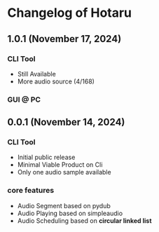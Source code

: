 # Changelog of Hotaru

## 1.0.1 (November 17, 2024)

### CLI Tool

- Still Available
- More audio source (4/168)

### GUI @ PC

## 0.0.1 (November 14, 2024)

### CLI Tool

- Initial public release
- Minimal Viable Product on Cli
- Only one audio sample available

### core features

- Audio Segment based on pydub
- Audio Playing based on simpleaudio
- Audio Scheduling based on **circular linked list**

